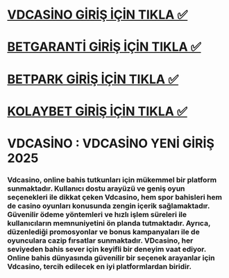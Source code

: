 # [VDCASİNO GİRİŞ İÇİN TIKLA ✅](https://l24.im/utvR62)
# [BETGARANTİ GİRİŞ İÇİN TIKLA ✅](https://l24.im/B8DNWpE)
# [BETPARK GİRİŞ İÇİN TIKLA ✅](https://l24.im/utvR62)
# [KOLAYBET GİRİŞ İÇİN TIKLA ✅](https://l24.im/dEBJQ9H)

# VDCASİNO : VDCASİNO YENİ GİRİŞ 2025
### Vdcasino, online bahis tutkunları için mükemmel bir platform sunmaktadır. Kullanıcı dostu arayüzü ve geniş oyun seçenekleri ile dikkat çeken Vdcasino, hem spor bahisleri hem de casino oyunları konusunda zengin içerik sağlamaktadır. Güvenilir ödeme yöntemleri ve hızlı işlem süreleri ile kullanıcıların memnuniyetini ön planda tutmaktadır. Ayrıca, düzenlediği promosyonlar ve bonus kampanyaları ile de oyunculara cazip fırsatlar sunmaktadır. VDcasino, her seviyeden bahis sever için keyifli bir deneyim vaat ediyor. Online bahis dünyasında güvenilir bir seçenek arayanlar için Vdcasino, tercih edilecek en iyi platformlardan biridir.
